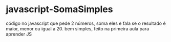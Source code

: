 # javascript-SomaSimples
código no javascript que pede 2 números, soma eles e fala se o resultado é maior, menor ou igual a 20. bem simples, feito na primeira aula para aprender JS
